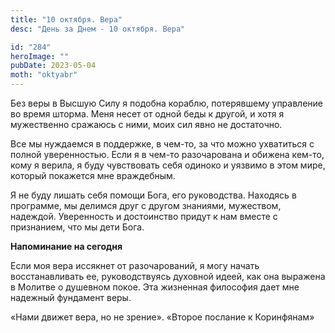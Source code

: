 ```yaml
---
title: "10 октября. Вера"
desc: "День за Днем - 10 октября. Вера"

id: "284"
heroImage: ""
pubDate: 2023-05-04
moth: "oktyabr"
---
```


Без веры в Высшую Силу я подобна кораблю, потерявшему управление во время
шторма. Меня несет от одной беды к другой, и хотя я мужественно сражаюсь с
ними, моих сил явно не достаточно.

Все мы нуждаемся в поддержке, в чем-то, за что можно ухватиться с полной
уверенностью. Если я в чем-то разочарована и обижена кем-то, кому я верила, я
буду чувствовать себя одиноко и уязвимо в этом мире, который покажется мне
враждебным.

Я не буду лишать себя помощи Бога, его руководства. Находясь в программе, мы
делимся друг с другом знаниями, мужеством, надеждой. Уверенность и достоинство
придут к нам вместе с признанием, что мы дети Бога.

**Напоминание на сегодня**

Если моя вера иссякнет от разочарований, я могу начать восстанавливать ее,
руководствуясь духовной идеей, как она выражена в Молитве о душевном покое.
Эта жизненная философия дает мне надежный фундамент веры.

«Нами движет вера, но не зрение». «Второе послание к Коринфянам»
